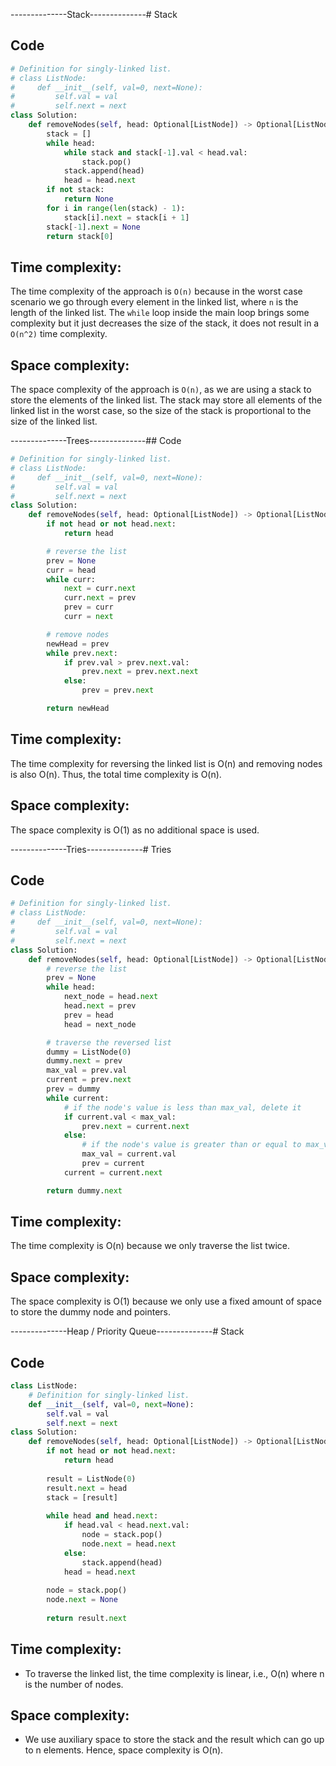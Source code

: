 --------------Stack--------------# Stack

<!-- ## Code

``` python
# Definition for singly-linked list.
# class ListNode:
#     def __init__(self, val=0, next=None):
#         self.val = val
#         self.next = next

class Solution:
    def removeNodes(self, head: Optional[ListNode]) -> Optional[ListNode]:
        nodes = []
        while head:
            while nodes and head.val > nodes[-1].val:
                nodes.pop()
            nodes.append(head)
            head = head.next
        if not nodes:
            return None
        for i in range(len(nodes)-1):
            nodes[i].next = nodes[i+1]
        nodes[-1].next = None
        return nodes[0]
        
```

## Time complexity:

The time complexity is O(n) where n is the number of nodes in the LinkedList. We are walking through the LinkedList once.

## Space complexity:

The space complexity is also O(n) as in the worst case scenario, every node of the list will be inserted into the stack.

--------------Linked List--------------# Linked List -->

## Code

```python
# Definition for singly-linked list.
# class ListNode:
#     def __init__(self, val=0, next=None):
#         self.val = val
#         self.next = next
class Solution:
    def removeNodes(self, head: Optional[ListNode]) -> Optional[ListNode]:
        stack = []
        while head:
            while stack and stack[-1].val < head.val:
                stack.pop()
            stack.append(head)
            head = head.next
        if not stack:
            return None
        for i in range(len(stack) - 1):
            stack[i].next = stack[i + 1]
        stack[-1].next = None
        return stack[0]
```

## Time complexity:
The time complexity of the approach is `O(n)` because in the worst case scenario we go through every element in the linked list, where `n` is the length of the linked list. The `while` loop inside the main loop brings some complexity but it just decreases the size of the stack, it does not result in a `O(n^2)` time complexity.

## Space complexity:
The space complexity of the approach is `O(n)`, as we are using a stack to store the elements of the linked list. The stack may store all elements of the linked list in the worst case, so the size of the stack is proportional to the size of the linked list.

--------------Trees--------------## Code

``` python
# Definition for singly-linked list.
# class ListNode:
#     def __init__(self, val=0, next=None):
#         self.val = val
#         self.next = next
class Solution:
    def removeNodes(self, head: Optional[ListNode]) -> Optional[ListNode]:
        if not head or not head.next:
            return head

        # reverse the list
        prev = None
        curr = head
        while curr:
            next = curr.next
            curr.next = prev
            prev = curr
            curr = next

        # remove nodes
        newHead = prev
        while prev.next:
            if prev.val > prev.next.val:
                prev.next = prev.next.next
            else:
                prev = prev.next

        return newHead
```

## Time complexity: 

The time complexity for reversing the linked list is O(n) and removing nodes is also O(n). Thus, the total time complexity is O(n).

## Space complexity: 

The space complexity is O(1) as no additional space is used.

--------------Tries--------------# Tries

## Code

``` python
# Definition for singly-linked list.
# class ListNode:
#     def __init__(self, val=0, next=None):
#         self.val = val
#         self.next = next
class Solution:
    def removeNodes(self, head: Optional[ListNode]) -> Optional[ListNode]:
        # reverse the list
        prev = None
        while head:
            next_node = head.next
            head.next = prev
            prev = head
            head = next_node

        # traverse the reversed list
        dummy = ListNode(0)
        dummy.next = prev
        max_val = prev.val
        current = prev.next
        prev = dummy
        while current:
            # if the node's value is less than max_val, delete it
            if current.val < max_val:
                prev.next = current.next
            else:
                # if the node's value is greater than or equal to max_val, update max_val and move the prev pointer
                max_val = current.val
                prev = current
            current = current.next

        return dummy.next
```

## Time complexity:

The time complexity is O(n) because we only traverse the list twice.

## Space complexity:

The space complexity is O(1) because we only use a fixed amount of space to store the dummy node and pointers.

--------------Heap / Priority Queue--------------# Stack

## Code

``` python
class ListNode:
    # Definition for singly-linked list.
    def __init__(self, val=0, next=None):
        self.val = val
        self.next = next
class Solution:
    def removeNodes(self, head: Optional[ListNode]) -> Optional[ListNode]:
        if not head or not head.next:
            return head
        
        result = ListNode(0)
        result.next = head
        stack = [result]
        
        while head and head.next:
            if head.val < head.next.val:
                node = stack.pop()
                node.next = head.next
            else:
                stack.append(head)
            head = head.next
        
        node = stack.pop()
        node.next = None
        
        return result.next
```

## Time complexity:
- To traverse the linked list, the time complexity is linear, i.e., O(n) where n is the number of nodes.

## Space complexity:
- We use auxiliary space to store the stack and the result which can go up to n elements. Hence, space complexity is O(n).

